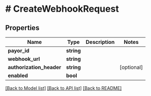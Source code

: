 # # CreateWebhookRequest

## Properties

Name | Type | Description | Notes
------------ | ------------- | ------------- | -------------
**payor_id** | **string** |  |
**webhook_url** | **string** |  |
**authorization_header** | **string** |  | [optional]
**enabled** | **bool** |  |

[[Back to Model list]](../../README.md#models) [[Back to API list]](../../README.md#endpoints) [[Back to README]](../../README.md)
